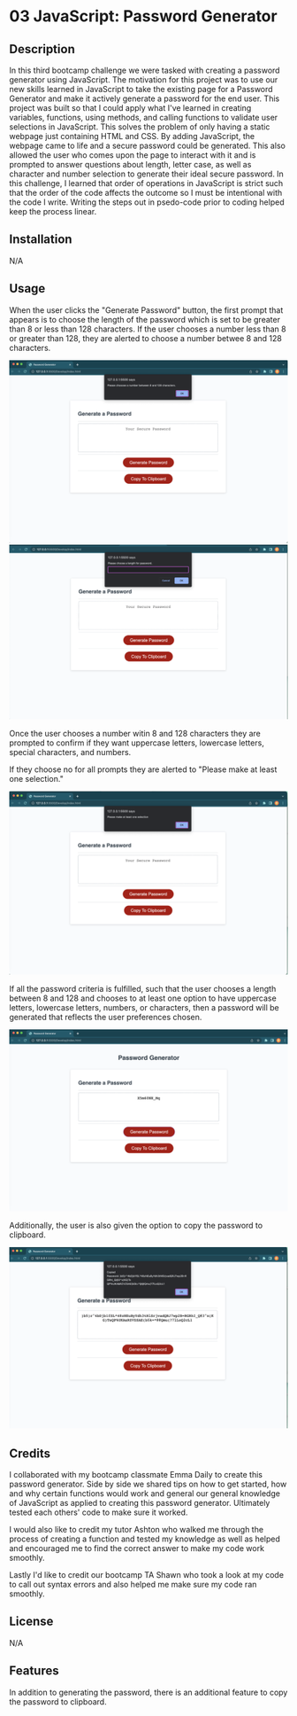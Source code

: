 # 03 JavaScript: Password Generator

## Description

In this third bootcamp challenge we were tasked with creating a password generator using JavaScript. The motivation for this project was to use our new skills learned in JavaScript to take the existing page for a Password Generator and make it actively generate a password for the end user.  This project was built so that I could apply what I've learned in creating variables, functions, using methods, and calling functions to validate user selections in JavaScript.  This solves the problem of only having a static webpage just containing HTML and CSS.  By adding JavaScript, the webpage came to life and a secure password could be generated.  This also allowed the user who comes upon the page to interact with it and is prompted to answer questions about length, letter case, as well as character and number selection to generate their ideal secure password.   In this challenge, I learned that order of operations in JavaScript is strict such that the order of the code affects the outcome so I must be intentional with the code I write.  Writing the steps out in psedo-code prior to coding helped keep the process linear.  



## Installation

N/A

## Usage

When the user clicks the "Generate Password" button, the first prompt that appears is to choose the length of the password which is set to be greater than 8 or less than 128 characters.  If the user chooses a number less than 8 or greater than 128, they are alerted to choose a number betwee 8 and 128 characters.  

![alt text](/Develop/assets/assets/Prompt1-LengthOfPW.png)
![alt text](/Develop/assets/assets/Alert1-ChooseBetween8-128.png)

Once the user chooses a number witin 8 and 128 characters they are prompted to confirm if they want uppercase letters, lowercase letters, special characters, and numbers. 

If they choose no for all prompts they are alerted to "Please make at least one selection."

![alt text](/Develop/assets/assets/PleaseMade1Selection.png)

If all the password criteria is fulfilled, such that the user chooses a length between 8 and 128 and chooses to at least one option to have uppercase letters, lowercase letters, numbers, or characters, then a password will be generated that reflects the user preferences chosen.

![alt text](/Develop/assets/assets/PasswordGenerated.png)

Additionally, the user is also given the option to copy the password to clipboard.  

  ![alt text](/Develop/assets/assets/CopyPWtoClipboard.png)

## Credits

I collaborated with my bootcamp classmate Emma Daily to create this password generator.  Side by side we shared tips on how to get started, how and why certain functions would work and general our general knowledge of JavaScript as applied to creating this password generator. Ultimately tested each others' code to make sure it worked.  

I would also like to credit my tutor Ashton who walked me through the process of creating a function and tested my knowledge as well as helped and encouraged me to find the correct answer to make my code work smoothly.  

Lastly I'd like to credit our bootcamp TA Shawn who took a look at my code to call out syntax errors and also helped me make sure my code ran smoothly.  

## License

N/A

## Features

In addition to generating the password, there is an additional feature to copy the password to clipboard.  
